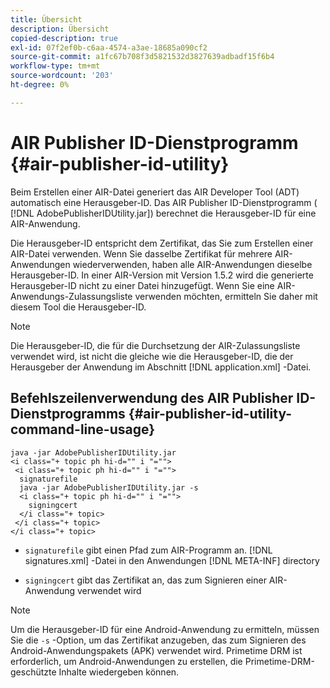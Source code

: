```yaml
---
title: Übersicht
description: Übersicht
copied-description: true
exl-id: 07f2ef0b-c6aa-4574-a3ae-18685a090cf2
source-git-commit: a1fc67b708f3d5821532d3827639adbadf15f6b4
workflow-type: tm+mt
source-wordcount: '203'
ht-degree: 0%

---
```


# AIR Publisher ID-Dienstprogramm {#air-publisher-id-utility}

Beim Erstellen einer AIR-Datei generiert das AIR Developer Tool (ADT) automatisch eine Herausgeber-ID. Das AIR Publisher ID-Dienstprogramm ( [!DNL AdobePublisherIDUtility.jar]) berechnet die Herausgeber-ID für eine AIR-Anwendung.

Die Herausgeber-ID entspricht dem Zertifikat, das Sie zum Erstellen einer AIR-Datei verwenden. Wenn Sie dasselbe Zertifikat für mehrere AIR-Anwendungen wiederverwenden, haben alle AIR-Anwendungen dieselbe Herausgeber-ID. In einer AIR-Version mit Version 1.5.2 wird die generierte Herausgeber-ID nicht zu einer Datei hinzugefügt. Wenn Sie eine AIR-Anwendungs-Zulassungsliste verwenden möchten, ermitteln Sie daher mit diesem Tool die Herausgeber-ID.

>[!NOTE]
>
>Die Herausgeber-ID, die für die Durchsetzung der AIR-Zulassungsliste verwendet wird, ist nicht die gleiche wie die Herausgeber-ID, die der Herausgeber der Anwendung im Abschnitt [!DNL application.xml] -Datei.

## Befehlszeilenverwendung des AIR Publisher ID-Dienstprogramms {#air-publisher-id-utility-command-line-usage}

```
java -jar AdobePublisherIDUtility.jar 
<i class="+ topic ph hi-d="" i "="">
 <i class="+ topic ph hi-d="" i "="">
  signaturefile 
  java -jar AdobePublisherIDUtility.jar -s 
  <i class="+ topic ph hi-d="" i "="">
    signingcert
  </i class="+ topic>
 </i class="+ topic>
</i class="+ topic>
```

* `signaturefile` gibt einen Pfad zum AIR-Programm an. [!DNL signatures.xml] -Datei in den Anwendungen [!DNL META-INF] directory

* `signingcert` gibt das Zertifikat an, das zum Signieren einer AIR-Anwendung verwendet wird

>[!NOTE]
>
>Um die Herausgeber-ID für eine Android-Anwendung zu ermitteln, müssen Sie die `-s` -Option, um das Zertifikat anzugeben, das zum Signieren des Android-Anwendungspakets (APK) verwendet wird. Primetime DRM ist erforderlich, um Android-Anwendungen zu erstellen, die Primetime-DRM-geschützte Inhalte wiedergeben können.
